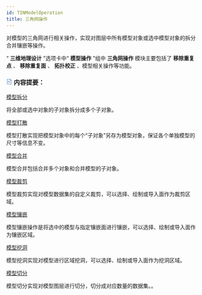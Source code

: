 ```yaml
---
id: TINModelOperation
title: 三角网操作  
---  
```

对模型的三角网进行相关操作，实现对图层中所有模型对象或选中模型对象的拆分合并镶嵌等操作。

“ **三维地理设计** ”选项卡中“ **模型操作** ”组中 **三角网操作** 模块主要包括了 **移除重复点** 、 **移除重复面** 、
**拓扑校正** 、模型相关操作等功能。

### ![](../../img/read.gif) 内容提要：

 [模型拆分](BIMSplitSkeleton)

将全部或选中对象的子对象拆分成多个子对象。

 [模型打散](BrokeModel)

模型打散实现把模型对象中的每个“子对象”另存为模型对象，保证各个单独模型的尺寸等信息不变。

 [模型合并](BIMModelCompose)

模型合并包括合并多个对象和合并模型的子对象。

 [模型裁剪](ModelClip)

模型裁剪实现对模型数据集的自定义裁剪，可以选择、绘制或导入面作为裁剪区域。

 [模型镶嵌](ModelMosaic)

模型镶嵌操作是将选中的模型与指定镶嵌面进行镶嵌，可以选择、绘制或导入面作为镶嵌区域。

 [模型挖洞](ModelHollow)

模型挖洞实现对模型进行区域挖洞，可以选择、绘制或导入面作为挖洞区域。


[模型切分](ModelSlicing)

模型切分实现对模型图层进行切分，切分成对应数量的数据集。。





